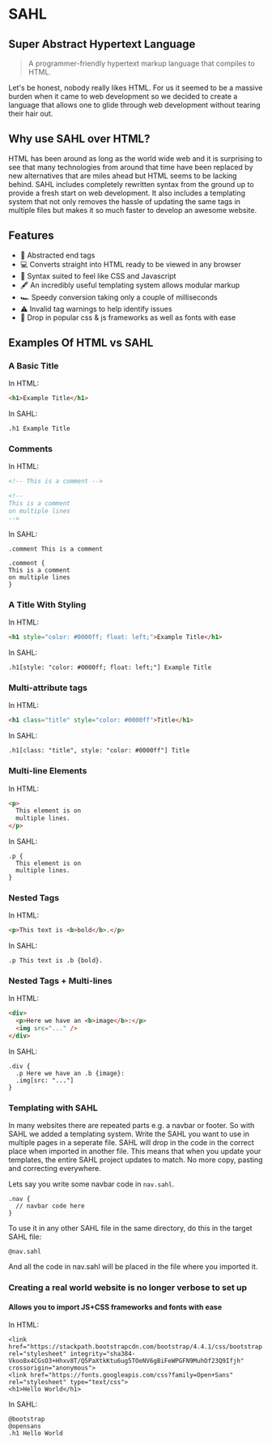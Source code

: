 # SAHL

## Super Abstract Hypertext Language

> A programmer-friendly hypertext markup language that compiles to HTML.

Let's be honest, nobody really likes HTML. For us it seemed to be a massive burden when it came to web development so we decided to create a language that allows one to glide through web development without tearing their hair out.

## Why use SAHL over HTML?
HTML has been around as long as the world wide web and it is surprising to see that many technologies from around that time have been replaced by new alternatives that are miles ahead but HTML seems to be lacking behind. SAHL includes completely rewritten syntax from the ground up to provide a fresh start on web development. It also includes a templating system that not only removes the hassle of updating the same tags in multiple files but makes it so much faster to develop an awesome website.

## Features
 - 🚫 Abstracted end tags
 - 💻 Converts straight into HTML ready to be viewed in any browser
 - 🎨 Syntax suited to feel like CSS and Javascript
 - 🖋 An incredibly useful templating system allows modular markup
 - 🏎️ Speedy conversion taking only a couple of milliseconds
 - ⚠️ Invalid tag warnings to help identify issues
 - 💾 Drop in popular css & js frameworks as well as fonts with ease

## Examples Of HTML vs SAHL

### A Basic Title
In HTML:
```HTML
<h1>Example Title</h1>
```
In SAHL:
```
.h1 Example Title
```

### Comments
In HTML:
```HTML
<!-- This is a comment -->

<!-- 
This is a comment
on multiple lines
-->
```
In SAHL:
```
.comment This is a comment

.comment {
This is a comment
on multiple lines
}
```

### A Title With Styling
In HTML:
```HTML
<h1 style="color: #0000ff; float: left;">Example Title</h1>
```
In SAHL:
```
.h1[style: "color: #0000ff; float: left;"] Example Title
```

### Multi-attribute tags
In HTML:
```HTML
<h1 class="title" style="color: #0000ff">Title</h1>
```
In SAHL:
```
.h1[class: "title", style: "color: #0000ff"] Title
```

### Multi-line Elements
In HTML:
```HTML
<p>
  This element is on
  multiple lines.
</p>
```
In SAHL:
```
.p {
  This element is on
  multiple lines.
}
```

### Nested Tags
In HTML:
```HTML
<p>This text is <b>bold</b>.</p>
```
In SAHL:
```
.p This text is .b {bold}.
```

### Nested Tags + Multi-lines
In HTML:
```HTML
<div>
  <p>Here we have an <b>image</b>:</p>
  <img src="..." />
</div>
```
In SAHL:
```
.div {
  .p Here we have an .b {image}:
  .img[src: "..."]
}
```

### Templating with SAHL
In many websites there are repeated parts e.g. a navbar or footer. So with SAHL we added a templating system.
Write the SAHL you want to use in multiple pages in a seperate file. SAHL will drop in the code in the correct place when imported in another file.
This means that when you update your templates, the entire SAHL project updates to match. No more copy, pasting and correcting everywhere.

Lets say you write some navbar code in `nav.sahl`.
```
.nav {
  // navbar code here
}
```
To use it in any other SAHL file in the same directory, do this in the target SAHL file:
```
@nav.sahl
```
And all the code in nav.sahl will be placed in the file where you imported it.

### Creating a real world website is no longer verbose to set up
#### Allows you to import JS+CSS frameworks and fonts with ease
In HTML:
```
<link href="https://stackpath.bootstrapcdn.com/bootstrap/4.4.1/css/bootstrap.min.css" rel="stylesheet" integrity="sha384-Vkoo8x4CGsO3+Hhxv8T/Q5PaXtkKtu6ug5TOeNV6gBiFeWPGFN9MuhOf23Q9Ifjh" crossorigin="anonymous">
<link href="https://fonts.googleapis.com/css?family=Open+Sans" rel="stylesheet" type="text/css">
<h1>Hello World</h1>
```
In SAHL:
```
@bootstrap
@opensans
.h1 Hello World
```
